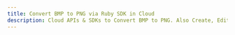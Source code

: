---title: Convert BMP to PNG via Ruby SDK in Clouddescription: Cloud APIs & SDKs to Convert BMP to PNG. Also Create, Edit & Render Microsoft Word & OpenOffice documents in the Cloud.---